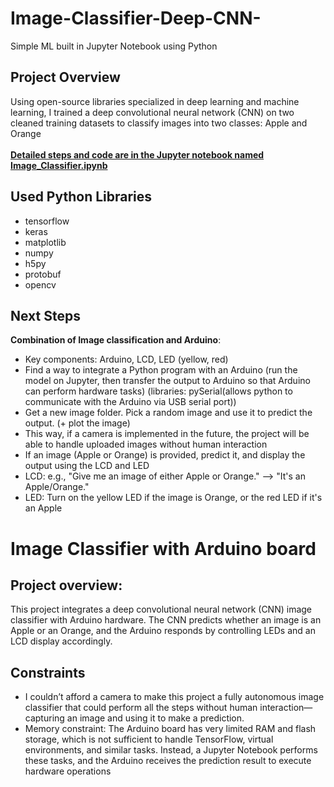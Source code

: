 # Image-Classifier-Deep-CNN-
Simple ML built in Jupyter Notebook using Python 

## Project Overview
Using open-source libraries specialized in deep learning and machine learning, I trained a deep convolutional neural network (CNN) on two cleaned training datasets to classify images into two classes: Apple and Orange
<br><br>
<ins>**Detailed steps and code are in the Jupyter notebook named Image_Classifier.ipynb**</ins>

  
## Used Python Libraries
- tensorflow
- keras
- matplotlib
- numpy
- h5py
- protobuf
- opencv

## Next Steps
**Combination of Image classification and Arduino**:
- Key components: Arduino, LCD, LED (yellow, red)
- Find a way to integrate a Python program with an Arduino
  (run the model on Jupyter, then transfer the output to Arduino so that Arduino can perform hardware tasks)
  (libraries: pySerial(allows python to communicate with the Arduino via USB serial port))
- Get a new image folder. Pick a random image and use it to predict the output. (+ plot the image)
- This way, if a camera is implemented in the future, the project will be able to handle uploaded images without human interaction
- If an image (Apple or Orange) is provided, predict it, and display the output using the LCD and LED
- LCD: e.g., "Give me an image of either Apple or Orange." --> "It's an Apple/Orange."
- LED: Turn on the yellow LED if the image is Orange, or the red LED if it's an Apple

# Image Classifier with Arduino board

## Project overview: 
This project integrates a deep convolutional neural network (CNN) image classifier with Arduino hardware. The CNN predicts whether an image is an Apple or an Orange, and the Arduino responds by controlling LEDs and an LCD display accordingly.

## Constraints
- I couldn’t afford a camera to make this project a fully autonomous image classifier that could perform all the steps without human interaction—capturing an image and using it to make a prediction.
- Memory constraint: The Arduino board has very limited RAM and flash storage, which is not sufficient to handle TensorFlow, virtual environments, and similar tasks. Instead, a Jupyter Notebook performs these tasks, and the Arduino receives the prediction result to execute hardware operations
